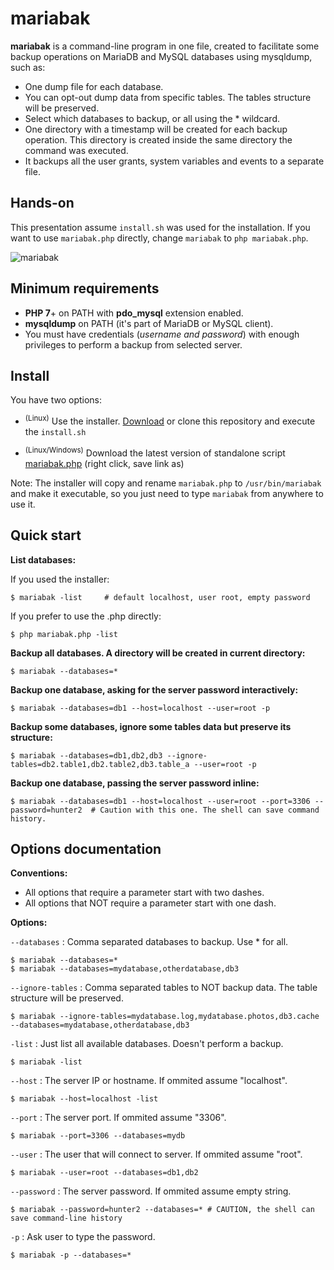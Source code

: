# mariabak

**mariabak** is a command-line program in one file, created to facilitate some backup operations on MariaDB and MySQL databases using mysqldump, such as:

- One dump file for each database.
- You can opt-out dump data from specific tables. The tables structure will be preserved.
- Select which databases to backup, or all using the * wildcard.
- One directory with a timestamp will be created for each backup operation. This directory is created inside the same directory the command was executed.
- It backups all the user grants, system variables and events to a separate file.

## Hands-on

This presentation assume `install.sh` was used for the installation. If you want to use `mariabak.php` directly, change `mariabak` to `php mariabak.php`.

![mariabak](https://user-images.githubusercontent.com/193798/184143085-23380ab9-03da-4d66-8ba8-1aaa1650f3ea.gif)

## Minimum requirements

- **PHP 7**+ on PATH with **pdo_mysql** extension enabled.
- **mysqldump** on PATH (it's part of MariaDB or MySQL client).
- You must have credentials (_username and password_) with enough privileges to perform a backup from selected server.

## Install

You have two options:

- <sup>(Linux)</sup> Use the installer. [Download](https://github.com/llagerlof/mariabak/archive/refs/heads/master.zip) or clone this repository and execute the `install.sh`

- <sup>(Linux/Windows)</sup> Download the latest version of standalone script [mariabak.php](https://raw.githubusercontent.com/llagerlof/mariabak/master/mariabak.php) (right click, save link as)

Note: The installer will copy and rename `mariabak.php` to `/usr/bin/mariabak` and make it executable, so you just need to type `mariabak` from anywhere to use it.

## Quick start

**List databases:**

If you used the installer:

```shell
$ mariabak -list     # default localhost, user root, empty password
```

If you prefer to use the .php directly:

```shell
$ php mariabak.php -list
```

**Backup all databases. A directory will be created in current directory:**

```shell
$ mariabak --databases=*
```

**Backup one database, asking for the server password interactively:**

```shell
$ mariabak --databases=db1 --host=localhost --user=root -p
```

**Backup some databases, ignore some tables data but preserve its structure:**

```shell
$ mariabak --databases=db1,db2,db3 --ignore-tables=db2.table1,db2.table2,db3.table_a --user=root -p
```

**Backup one database, passing the server password inline:**

```shell
$ mariabak --databases=db1 --host=localhost --user=root --port=3306 --password=hunter2  # Caution with this one. The shell can save command history.
```

## Options documentation

**Conventions:**

- All options that require a parameter start with two dashes.
- All options that NOT require a parameter start with one dash.

**Options:**

`--databases` : Comma separated databases to backup. Use * for all.

```shell
$ mariabak --databases=*
$ mariabak --databases=mydatabase,otherdatabase,db3
```

`--ignore-tables` : Comma separated tables to NOT backup data. The table structure will be preserved.

```shell
$ mariabak --ignore-tables=mydatabase.log,mydatabase.photos,db3.cache --databases=mydatabase,otherdatabase,db3
```

`-list` : Just list all available databases. Doesn't perform a backup.

```shell
$ mariabak -list
```

`--host` : The server IP or hostname. If ommited assume "localhost".

```shell
$ mariabak --host=localhost -list
```

`--port` : The server port. If ommited assume "3306".

```shell
$ mariabak --port=3306 --databases=mydb
```

`--user` : The user that will connect to server. If ommited assume "root".

```shell
$ mariabak --user=root --databases=db1,db2
```

`--password` : The server password. If ommited assume empty string.

```shell
$ mariabak --password=hunter2 --databases=* # CAUTION, the shell can save command-line history
```

`-p` : Ask user to type the password.

```shell
$ mariabak -p --databases=*
```
